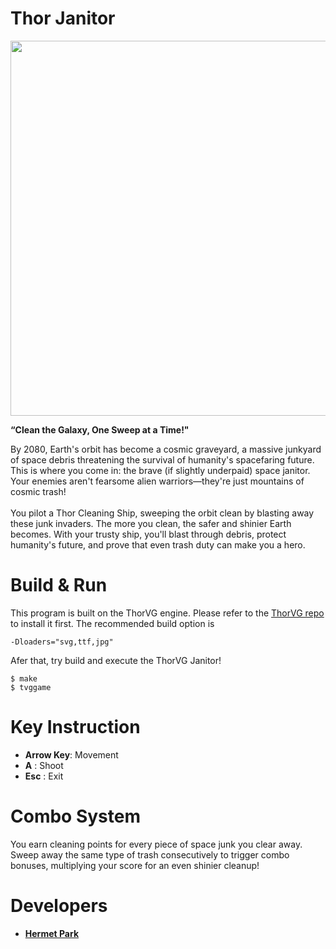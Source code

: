 # Thor Janitor

<p align="center">
  <img width="600" height="auto" src="https://github.com/hermet/thorvg.demo/blob/main/title.png">
</p>

**“Clean the Galaxy, One Sweep at a Time!"**

By 2080, Earth's orbit has become a cosmic graveyard, a massive junkyard of space debris threatening the survival of humanity's spacefaring future. This is where you come in: the brave (if slightly underpaid) space janitor. Your enemies aren't fearsome alien warriors—they're just mountains of cosmic trash!<br />
<br />
You pilot a Thor Cleaning Ship, sweeping the orbit clean by blasting away these junk invaders. The more you clean, the safer and shinier Earth becomes. With your trusty ship, you'll blast through debris, protect humanity's future, and prove that even trash duty can make you a hero.<br />

# Build & Run
This program is built on the ThorVG engine. Please refer to the [ThorVG repo](https://github.com/thorvg/thorvg) to install it first. The recommended build option is
```
-Dloaders="svg,ttf,jpg"
```
Afer that, try build and execute the ThorVG Janitor!
```
$ make
$ tvggame
```

# Key Instruction

* **Arrow Key**: Movement
* **A** : Shoot
* **Esc** : Exit

# Combo System

You earn cleaning points for every piece of space junk you clear away.
Sweep away the same type of trash consecutively to trigger combo bonuses, multiplying your score for an even shinier cleanup!


# Developers

* **[Hermet Park](https://github.com/hermet)**
